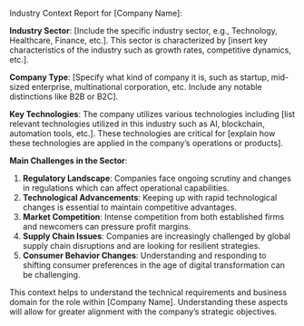 Industry Context Report for [Company Name]:

**Industry Sector**: [Include the specific industry sector, e.g., Technology, Healthcare, Finance, etc.]. This sector is characterized by [insert key characteristics of the industry such as growth rates, competitive dynamics, etc.].

**Company Type**: [Specify what kind of company it is, such as startup, mid-sized enterprise, multinational corporation, etc. Include any notable distinctions like B2B or B2C].

**Key Technologies**: The company utilizes various technologies including [list relevant technologies utilized in this industry such as AI, blockchain, automation tools, etc.]. These technologies are critical for [explain how these technologies are applied in the company’s operations or products].

**Main Challenges in the Sector**: 
1. **Regulatory Landscape**: Companies face ongoing scrutiny and changes in regulations which can affect operational capabilities.
2. **Technological Advancements**: Keeping up with rapid technological changes is essential to maintain competitive advantages.
3. **Market Competition**: Intense competition from both established firms and newcomers can pressure profit margins.
4. **Supply Chain Issues**: Companies are increasingly challenged by global supply chain disruptions and are looking for resilient strategies.
5. **Consumer Behavior Changes**: Understanding and responding to shifting consumer preferences in the age of digital transformation can be challenging.

This context helps to understand the technical requirements and business domain for the role within [Company Name]. Understanding these aspects will allow for greater alignment with the company’s strategic objectives.
```
